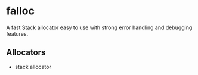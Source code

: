 # falloc
A fast Stack allocator easy to use with strong error handling and debugging features.

## Allocators
- stack allocator

